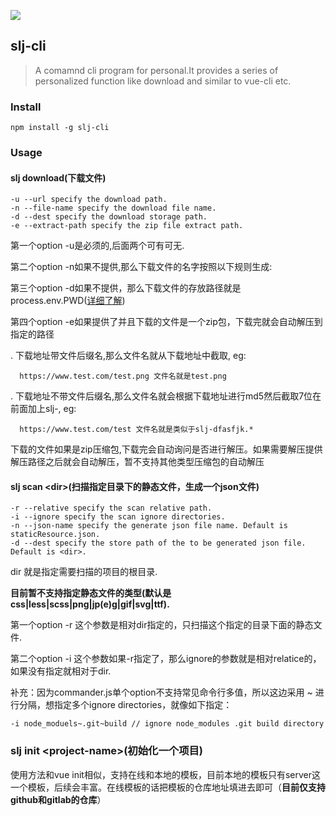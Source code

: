[![](https://travis-ci.org/junfeisu/slj-cli.svg?branch=master)](https://travis-ci.org/junfeisu/slj-cli)

## slj-cli

> A comamnd cli program for personal.It provides a series of personalized function like download and similar to vue-cli etc.

### Install

    npm install -g slj-cli

### Usage
#### slj download(下载文件)

    -u --url specify the download path.
    -n --file-name specify the download file name.
    -d --dest specify the download storage path.
    -e --extract-path specify the zip file extract path.

第一个option -u是必须的,后面两个可有可无.

第二个option -n如果不提供,那么下载文件的名字按照以下规则生成:

第三个option -d如果不提供，那么下载文件的存放路径就是process.env.PWD([详细了解](https://github.com/junfeisu/Blog/issues/1))

第四个option -e如果提供了并且下载的文件是一个zip包，下载完就会自动解压到指定的路径

  . 下载地址带文件后缀名,那么文件名就从下载地址中截取, eg: 

      https://www.test.com/test.png 文件名就是test.png

  . 下载地址不带文件后缀名,那么文件名就会根据下载地址进行md5然后截取7位在前面加上slj-, eg:

      https://www.test.com/test 文件名就是类似于slj-dfasfjk.*

下载的文件如果是zip压缩包,下载完会自动询问是否进行解压。如果需要解压提供解压路径之后就会自动解压，暂不支持其他类型压缩包的自动解压

#### slj scan <dir\>(扫描指定目录下的静态文件，生成一个json文件)

    -r --relative specify the scan relative path.
    -i --ignore specify the scan ignore directories.
    -n --json-name specify the generate json file name. Default is staticResource.json.
    -d --dest specify the store path of the to be generated json file. Default is <dir>.

dir 就是指定需要扫描的项目的根目录.

**目前暂不支持指定静态文件的类型(默认是css\|less\|scss\|png\|jp(e)g\|gif\|svg\|ttf).**

第一个option -r 这个参数是相对dir指定的，只扫描这个指定的目录下面的静态文件.

第二个option -i 这个参数如果-r指定了，那么ignore的参数就是相对relatice的，如果没有指定就相对于dir.

补充：因为commander.js单个option不支持常见命令行多值，所以这边采用 ~ 进行分隔，想指定多个ignore directories，就像如下指定：

    -i node_moduels~.git~build // ignore node_modules .git build directory

### slj init <project-name\>(初始化一个项目)
使用方法和vue init相似，支持在线和本地的模板，目前本地的模板只有server这一个模板，后续会丰富。在线模板的话把模板的仓库地址填进去即可（**目前仅支持github和gitlab的仓库**）
